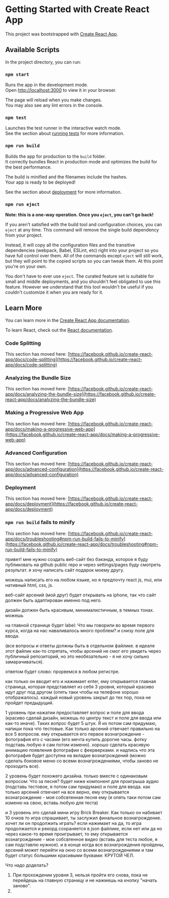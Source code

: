 # Getting Started with Create React App

This project was bootstrapped with [Create React App](https://github.com/facebook/create-react-app).

## Available Scripts

In the project directory, you can run:

### `npm start`

Runs the app in the development mode.\
Open [http://localhost:3000](http://localhost:3000) to view it in your browser.

The page will reload when you make changes.\
You may also see any lint errors in the console.

### `npm test`

Launches the test runner in the interactive watch mode.\
See the section about [running tests](https://facebook.github.io/create-react-app/docs/running-tests) for more information.

### `npm run build`

Builds the app for production to the `build` folder.\
It correctly bundles React in production mode and optimizes the build for the best performance.

The build is minified and the filenames include the hashes.\
Your app is ready to be deployed!

See the section about [deployment](https://facebook.github.io/create-react-app/docs/deployment) for more information.

### `npm run eject`

**Note: this is a one-way operation. Once you `eject`, you can't go back!**

If you aren't satisfied with the build tool and configuration choices, you can `eject` at any time. This command will remove the single build dependency from your project.

Instead, it will copy all the configuration files and the transitive dependencies (webpack, Babel, ESLint, etc) right into your project so you have full control over them. All of the commands except `eject` will still work, but they will point to the copied scripts so you can tweak them. At this point you're on your own.

You don't have to ever use `eject`. The curated feature set is suitable for small and middle deployments, and you shouldn't feel obligated to use this feature. However we understand that this tool wouldn't be useful if you couldn't customize it when you are ready for it.

## Learn More

You can learn more in the [Create React App documentation](https://facebook.github.io/create-react-app/docs/getting-started).

To learn React, check out the [React documentation](https://reactjs.org/).

### Code Splitting

This section has moved here: [https://facebook.github.io/create-react-app/docs/code-splitting](https://facebook.github.io/create-react-app/docs/code-splitting)

### Analyzing the Bundle Size

This section has moved here: [https://facebook.github.io/create-react-app/docs/analyzing-the-bundle-size](https://facebook.github.io/create-react-app/docs/analyzing-the-bundle-size)

### Making a Progressive Web App

This section has moved here: [https://facebook.github.io/create-react-app/docs/making-a-progressive-web-app](https://facebook.github.io/create-react-app/docs/making-a-progressive-web-app)

### Advanced Configuration

This section has moved here: [https://facebook.github.io/create-react-app/docs/advanced-configuration](https://facebook.github.io/create-react-app/docs/advanced-configuration)

### Deployment

This section has moved here: [https://facebook.github.io/create-react-app/docs/deployment](https://facebook.github.io/create-react-app/docs/deployment)

### `npm run build` fails to minify

This section has moved here: [https://facebook.github.io/create-react-app/docs/troubleshooting#npm-run-build-fails-to-minify](https://facebook.github.io/create-react-app/docs/troubleshooting#npm-run-build-fails-to-minify)



привет! мне нужно создать веб-сайт без бэкэнда, которое я буду публиковать на github public repo и через settings/pages буду смотреть результат. я хочу написать сайт подарок моему другу. 

можешь написать его на любом языке, но я предпочту react js, mui, или нативный html, css, js. 

веб-сайт арсений (мой друг) будет открывать на iphone, так что сайт должен быть адаптирован именно под него. 

дизайн должен быть красивым, минималистичным, в темных тонах. можешь 

на главной странице будет label: Что мы говорили во время первого курса, когда на нас наваливалось много проблем? и снизу поле для ввода.

(все вопросы и ответы должны быть в отдельном файлике. в идеале этот файлик как-то спрятать, чтобы арсений не смог его увидеть через публичный репозиторий, но это необязательно - я не хочу сильно замарачиваться).

ответом будет слово: прорвемся в любом регистре.

как только он вводит его и нажимает enter, ему открывается главная страница, которая представляет из себя 3 уровня, который красиво идут друг под другом (опять таки чтобы на телефоне хорошо отображалось). каждый новый уровень закрыт до тех пор, пока не пройдет предыдущий.

1 уровень при нажатии предоставляет вопрос и поле для ввода (красиво сделай дизайн, можешь по центру текст и поле для ввода или как-то иначе). Таких вопрос будет 5 штук. Я их потом сам придумаю, напиши пока что тестовые.
Как только арсений отвечает правильно на все 5 вопросов. ему открывается его первое вознагрождение - фотография его с часами (его мечта купить дорогие часы. фотку подставь любую я сам потом изменю). хорошо сделать красивую анимацию появления фотографии с феерверками. и надпись что эта фотография будет доступна на вкладке вознагрождений (можно сделать боковое меню со всеми вознагрождениями, чтобы заново не проходить все).

2 уровень будет похожего дизайна. только вместе с одинаковым вопросом: Что за песня? будет ниже компонент для проигрыша аудио (подставь тестовое, я потом сам придумаю) и поле для ввода. как только арсений отвечает на все верно, ему открывается вознагрождение - моя собсвтенная песня ему (я опять таки потом сам изменю на свою, вставь любую для теста)

и 3 уровень это сделай мини игру Brick Breaker. Как только он набивает 10 очков то игра спрашивает, ты заслужил финальное вознагрождение. хочет ли он продолжить играть? если нажимает на да, то игра продолжается и рекорд сохраняется в json файлике, если нет или да но через какое-то время проигрывает, то ему открывается вознагрождение - мое собсвтенное видео (вставь для теста любое, я сам подставлю нужное). и в конце когда все вознагрождения пройдены, арсений может перейти на окно со всеми вознагрождениями и там будет статус большими красивыми буквами: КРУТОЙ ЧЕЛ.



Что надо доделать?
1. При прохождении уровня 3, нельзя пройти его снова, пока не перейдешь на главную страницу и не нажмешь на кнопку "начать заново".
2. 